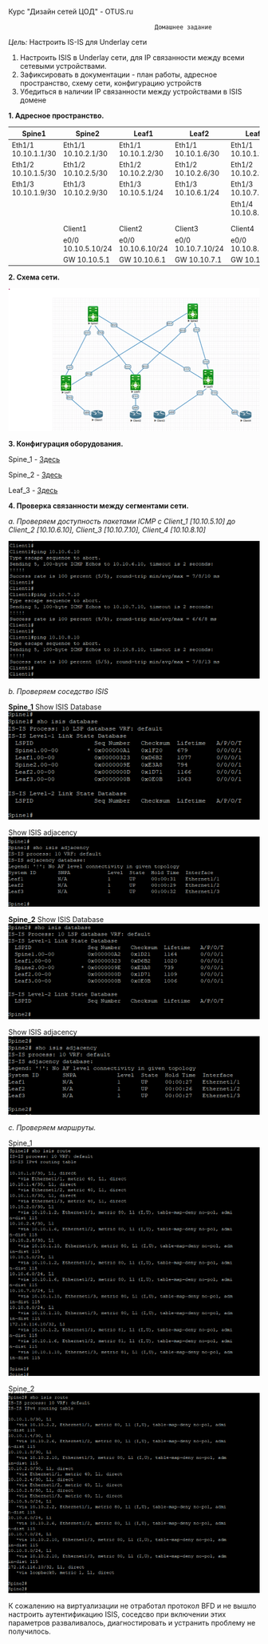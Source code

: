 Курс "Дизайн сетей ЦОД" - OTUS.ru

                                             Домашнее задание
*Цель:*                     Настроить IS-IS для Underlay сети


1. Настроить ISIS в Underlay сети, для IP связанности между всеми сетевыми устройствами.
2. Зафиксировать в документации - план работы, адресное пространство, схему сети, конфигурацию устройств
3. Убедиться в наличии IP связанности между устройствами в ISIS домене

**1. Адресное пространство.** 

|      Spine1           |     Spine2            |         Leaf1         |       Leaf2           |     Leaf3             |
|-----------------------|-----------------------|-----------------------|-----------------------|-----------------------|
| Eth1/1 10.10.1.1/30   | Eth1/1 10.10.2.1/30   | Eth1/1 10.10.1.2/30   | Eth1/1 10.10.1.6/30   | Eth1/1 10.10.1.9/30   |
| Eth1/2 10.10.1.5/30   | Eth1/2 10.10.2.5/30   | Eth1/2 10.10.2.2/30   | Eth1/2 10.10.2.6/30   | Eth1/2 10.10.2.9/30   |
| Eth1/3 10.10.1.9/30   | Eth1/3 10.10.2.9/30   | Eth1/3 10.10.5.1/24   | Eth1/3 10.10.6.1/24   | Eth1/3 10.10.7.1/24   |
|                       |                       |                       |                       | Eth1/4 10.10.8.1/24   |  
|                       |                       |                       |                       |                       |
|                       |                       |                       |                       |                       |
|                       |         Client1       |         Client2       |       Client3         |     Client4           |
|                       | e0/0 10.10.5.10/24    |  e0/0 10.10.6.10/24   | e0/0 10.10.7.10/24    |  e0/0 10.10.8.10/24   |
|                       | GW 10.10.5.1          | GW 10.10.6.1          | GW 10.10.7.1          | GW 10.10.8.1          | 

**2. Схема сети.**

![](Scheme/eve-ng_pic2.png)


**3. Конфигурация оборудования.**

Spine_1 - [Здесь](Configs/Spine1.txt)

Spine_2 - [Здесь](Configs/Spine2.txt)

Leaf_3 -  [Здесь](Configs/Leaf3.txt)

**4. Проверка связанности между сегментами сети.** 

   *a. Проверяем доступность пакетами ICMP c Сlient_1 [10.10.5.10] до Client_2 [10.10.6.10], Client_3 [10.10.7.10], Client_4 [10.10.8.10]*

![](CommandResults/EVE-NG_Pic1.png)
 
   *b. Проверяем соседство ISIS*

**Spine_1** 
Show ISIS Database 
![](CommandResults/EVE-NG_Pic3.png) 

Show ISIS adjacency
![](CommandResults/EVE-NG_Pic5.png)

**Spine_2**
Show ISIS Database  
![](CommandResults/EVE-NG_Pic4.png) 

Show ISIS adjacency
![](CommandResults/EVE-NG_Pic6.png)


   *c. Проверяем маршруты.*

Spine_1  
![](CommandResults/EVE-NG_Pic7.png) 

Spine_2  
![](CommandResults/EVE-NG_Pic8.png) 

К сожалению на виртуализации не отработал протокол BFD и не вышло настроить аутентификацию ISIS, соседсво при включении этих параметров разваливалось, диагностировать и устранить проблему не получилось.  

    